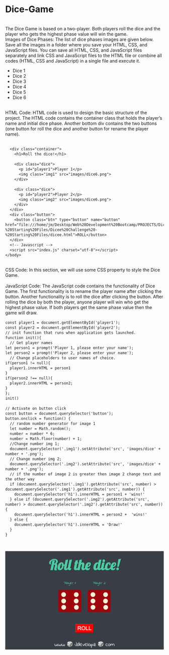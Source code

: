 # Dice-Game
<br>
The Dice Game is based on a two-player. Both players roll the dice and the player who gets the highest phase value will win the game.
<br>
Images of Dice Phases: The list of dice phases images are given below. Save all the images in a folder where you save your HTML, CSS, and JavaScript files. You can save all HTML, CSS, and JavaScript files separately and link CSS and JavaScript files to the HTML file or combine all codes (HTML, CSS and JavaScript) in a single file and execute it.
<ul>
<li>Dice 1</li>
<li>Dice 2</li>
<li>Dice 3</li>
<li>Dice 4</li>
<li>Dice 5</li>
<li>Dice 6</li>
</ul>
<br>
HTML Code: HTML code is used to design the basic structure of the project. The HTML code contains the container class that holds the player’s name and initial dice phase. Another bottom div contains the two buttons (one button for roll the dice and another button for rename the player name).
<br> 

``` <body>

  <div class="container">
    <h1>Roll the dice!</h1>

    <div class="dice">
      <p id="player1">Player 1</p>
      <img class="img1" src="images/dice6.png">
    </div>

    <div class="dice">
      <p id="player2">Player 2</p>
      <img class="img2" src="images/dice6.png">
    </div>
  </div>
  <div class="button">
    <button class="btn" type="button" name="button" href="file:///home/jm/Desktop/Web%20Development%20Bootcamp/PROJECTS/Dicee%20Challenge%20-%20Starting%20Files/Dicee%20Challenge%20-%20Starting%20Files/dicee.html">ROLL</button>
  </div>
  <!-- Javascript -->
  <script src="index.js" charset="utf-8"></script>
</body> 
```

<br>
CSS Code: In this section, we will use some CSS property to style the Dice Game.
<br>
<br> 
JavaScript Code: The JavaScript code contains the functionality of Dice Game. The first functionality is to rename the player name after clicking the button. Another functionality is to roll the dice after clicking the button. After rolling the dice by both the player, anyone player will win who get the highest phase value. If both players get the same phase value then the game will draw.
<br> 

```//Get placeholders for player names.
const player1 = document.getElementById('player1');
const player2 = document.getElementById('player2');
// init function that runs when application gets launched.
function init(){
  // Get player names 
let person1 = prompt('Player 1, please enter your name');
let person2 = prompt('Player 2, please enter your name');
  // Change placeholders to user names of choice.
if(person1 != null){
  player1.innerHTML = person1
}
if(person2 !== null){
  player2.innerHTML = person2;
}
};
init()

// Activate on button click
const button = document.querySelector('button');
button.onclick = function() {
  // random number generator for image 1
  let number = Math.random();
  number = number * 6;
  number = Math.floor(number) + 1;
  //Change number img 1;
  document.querySelector('.img1').setAttribute('src', 'images/dice' + number + '.png');
  // Change number img 2;
  document.querySelector('.img2').setAttribute('src', 'images/dice' + number + '.png');
  // if the number of image 2 is greater then image 2 change text and the other way
  if (document.querySelector('.img1').getAttribute('src', number) > document.querySelector('.img1').getAttribute('src', number)) {
    document.querySelector('h1').innerHTML = person1 + 'wins!'
  } else if (document.querySelector('.img2').getAttribute('src', number) > document.querySelector('.img2').getAttribute('src', number)){
    document.querySelector('h1').innerHTML = person2 +  'wins!'
  } else {
    document.querySelector('h1').innerHTML = 'Draw!'
  }
}
```

<br>



![Dice game](https://github.com/JDevelopz/Dice-Game/blob/main/images/Dice-game.png?raw=true)
